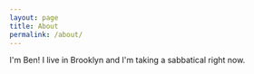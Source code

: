 ```yaml
---
layout: page
title: About
permalink: /about/
---
```


I'm Ben! I live in Brooklyn and I'm taking a sabbatical right now.
